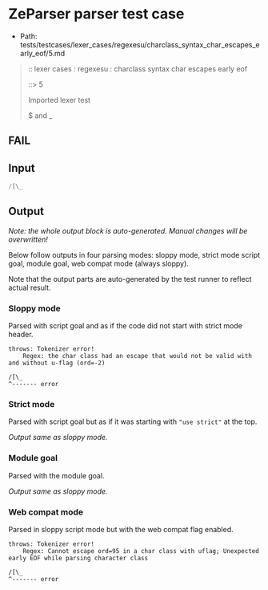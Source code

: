 # ZeParser parser test case

- Path: tests/testcases/lexer_cases/regexesu/charclass_syntax_char_escapes_early_eof/5.md

> :: lexer cases : regexesu : charclass syntax char escapes early eof
>
> ::> 5
>
> Imported lexer test
>
> $ and _

## FAIL

## Input

`````js
/[\_
`````

## Output

_Note: the whole output block is auto-generated. Manual changes will be overwritten!_

Below follow outputs in four parsing modes: sloppy mode, strict mode script goal, module goal, web compat mode (always sloppy).

Note that the output parts are auto-generated by the test runner to reflect actual result.

### Sloppy mode

Parsed with script goal and as if the code did not start with strict mode header.

`````
throws: Tokenizer error!
    Regex: the char class had an escape that would not be valid with and without u-flag (ord=-2)

/[\_
^------- error
`````

### Strict mode

Parsed with script goal but as if it was starting with `"use strict"` at the top.

_Output same as sloppy mode._

### Module goal

Parsed with the module goal.

_Output same as sloppy mode._

### Web compat mode

Parsed in sloppy script mode but with the web compat flag enabled.

`````
throws: Tokenizer error!
    Regex: Cannot escape ord=95 in a char class with uflag; Unexpected early EOF while parsing character class

/[\_
^------- error
`````

